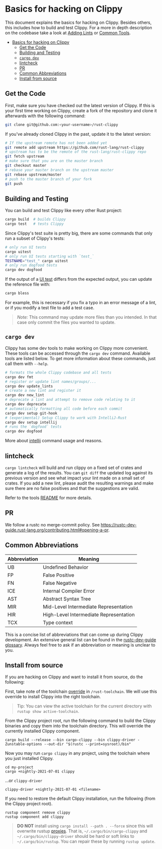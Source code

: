 # Basics for hacking on Clippy

This document explains the basics for hacking on Clippy. Besides others, this
includes how to build and test Clippy. For a more in depth description on the
codebase take a look at [Adding Lints] or [Common Tools].

[Adding Lints]: adding_lints.md
[Common Tools]: common_tools_writing_lints.md

- [Basics for hacking on Clippy](#basics-for-hacking-on-clippy)
  - [Get the Code](#get-the-code)
  - [Building and Testing](#building-and-testing)
  - [`cargo dev`](#cargo-dev)
  - [lintcheck](#lintcheck)
  - [PR](#pr)
  - [Common Abbreviations](#common-abbreviations)
  - [Install from source](#install-from-source)

## Get the Code

First, make sure you have checked out the latest version of Clippy. If this is
your first time working on Clippy, create a fork of the repository and clone it
afterwards with the following command:

```bash
git clone git@github.com:<your-username>/rust-clippy
```

If you've already cloned Clippy in the past, update it to the latest version:

```bash
# If the upstream remote has not been added yet
git remote add upstream https://github.com/rust-lang/rust-clippy
# upstream has to be the remote of the rust-lang/rust-clippy repo
git fetch upstream
# make sure that you are on the master branch
git checkout master
# rebase your master branch on the upstream master
git rebase upstream/master
# push to the master branch of your fork
git push
```

## Building and Testing

You can build and test Clippy like every other Rust project:

```bash
cargo build  # builds Clippy
cargo test   # tests Clippy
```

Since Clippy's test suite is pretty big, there are some commands that only run a
subset of Clippy's tests:

```bash
# only run UI tests
cargo uitest
# only run UI tests starting with `test_`
TESTNAME="test_" cargo uitest
# only run dogfood tests
cargo dev dogfood
```

If the output of a [UI test] differs from the expected output, you can update
the reference file with:

```bash
cargo bless
```

For example, this is necessary if you fix a typo in an error message of a lint,
or if you modify a test file to add a test case.

> _Note:_ This command may update more files than you intended. In that case
> only commit the files you wanted to update.

[UI test]: https://rustc-dev-guide.rust-lang.org/tests/adding.html#guide-to-the-ui-tests

## `cargo dev`

Clippy has some dev tools to make working on Clippy more convenient. These tools
can be accessed through the `cargo dev` command. Available tools are listed
below. To get more information about these commands, just call them with
`--help`.

```bash
# formats the whole Clippy codebase and all tests
cargo dev fmt
# register or update lint names/groups/...
cargo dev update_lints
# create a new lint and register it
cargo dev new_lint
# deprecate a lint and attempt to remove code relating to it
cargo dev deprecate
# automatically formatting all code before each commit
cargo dev setup git-hook
# (experimental) Setup Clippy to work with IntelliJ-Rust
cargo dev setup intellij
# runs the `dogfood` tests
cargo dev dogfood
```

More about [intellij] command usage and reasons.

[intellij]: https://github.com/rust-lang/rust-clippy/blob/master/CONTRIBUTING.md#intellij-rust

## lintcheck

`cargo lintcheck` will build and run clippy on a fixed set of crates and
generate a log of the results.  You can `git diff` the updated log against its
previous version and see what impact your lint made on a small set of crates.
If you add a new lint, please audit the resulting warnings and make sure there
are no false positives and that the suggestions are valid.

Refer to the tools [README] for more details.

[README]: https://github.com/rust-lang/rust-clippy/blob/master/lintcheck/README.md

## PR

We follow a rustc no merge-commit policy. See
<https://rustc-dev-guide.rust-lang.org/contributing.html#opening-a-pr>.

## Common Abbreviations

| Abbreviation | Meaning                                |
|--------------|----------------------------------------|
| UB           | Undefined Behavior                     |
| FP           | False Positive                         |
| FN           | False Negative                         |
| ICE          | Internal Compiler Error                |
| AST          | Abstract Syntax Tree                   |
| MIR          | Mid-Level Intermediate Representation  |
| HIR          | High-Level Intermediate Representation |
| TCX          | Type context                           |

This is a concise list of abbreviations that can come up during Clippy
development. An extensive general list can be found in the [rustc-dev-guide
glossary][glossary]. Always feel free to ask if an abbreviation or meaning is
unclear to you.

## Install from source

If you are hacking on Clippy and want to install it from source, do the
following:

First, take note of the toolchain
[override](https://rust-lang.github.io/rustup/overrides.html) in
`/rust-toolchain`. We will use this override to install Clippy into the right
toolchain.

> Tip: You can view the active toolchain for the current directory with `rustup
> show active-toolchain`.

From the Clippy project root, run the following command to build the Clippy
binaries and copy them into the toolchain directory. This will override the
currently installed Clippy component.

```terminal
cargo build --release --bin cargo-clippy --bin clippy-driver -Zunstable-options --out-dir "$(rustc --print=sysroot)/bin"
```

Now you may run `cargo clippy` in any project, using the toolchain where you
just installed Clippy.

```terminal
cd my-project
cargo +nightly-2021-07-01 clippy
```

...or `clippy-driver`

```terminal
clippy-driver +nightly-2021-07-01 <filename>
```

If you need to restore the default Clippy installation, run the following (from
the Clippy project root).

```terminal
rustup component remove clippy
rustup component add clippy
```

> **DO NOT** install using `cargo install --path . --force` since this will
> overwrite rustup
> [proxies](https://rust-lang.github.io/rustup/concepts/proxies.html). That is,
> `~/.cargo/bin/cargo-clippy` and `~/.cargo/bin/clippy-driver` should be hard or
> soft links to `~/.cargo/bin/rustup`. You can repair these by running `rustup
> update`.

[glossary]: https://rustc-dev-guide.rust-lang.org/appendix/glossary.html
